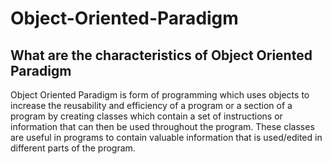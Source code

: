 # Object-Oriented-Paradigm

## What are the characteristics of Object Oriented Paradigm
Object Oriented Paradigm is form of programming which uses objects to increase the reusability and efficiency of a program or a section of a program by creating classes which contain a set of instructions or information that can then be used throughout the program. These classes are useful in programs to contain valuable information that is used/edited in different parts of the program.
